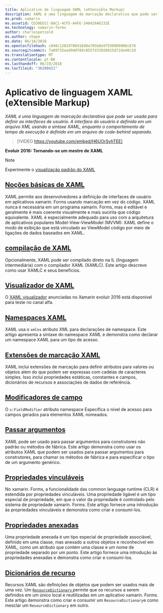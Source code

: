 ```yaml
---
title: Aplicativo de linguagem XAML (eXtensible Markup)
description: XAML é uma linguagem de marcação declarativa que pode ser usada para definir as interfaces de usuário. A interface do usuário é definida em um arquivo XML usando a sintaxe XAML, enquanto o comportamento de tempo de execução é definido em um arquivo de code-behind separado.
ms.prod: xamarin
ms.assetid: CD30EECC-8AC1-4CF5-A4FE-348420A6231E
ms.technology: xamarin-forms
author: charlespetzold
ms.author: chape
ms.date: 06/18/2018
ms.openlocfilehash: c040c12829708418d0a705b8e9f930989900c678
ms.sourcegitcommit: 7a89735aed9ddf89c855fd33928915d72da40c2d
ms.translationtype: MT
ms.contentlocale: pt-BR
ms.lasthandoff: 06/19/2018
ms.locfileid: "36209421"
---
```

# <a name="extensible-application-markup-language-xaml"></a>Aplicativo de linguagem XAML (eXtensible Markup)

_XAML é uma linguagem de marcação declarativa que pode ser usada para definir as interfaces de usuário. A interface do usuário é definida em um arquivo XML usando a sintaxe XAML, enquanto o comportamento de tempo de execução é definido em um arquivo de code-behind separado._

> [!VIDEO https://youtube.com/embed/H6UOrSyhTEE]

**Evoluir 2016: Tornando-se um mestre de XAML**

> [!NOTE]
> Experimente o [visualização padrão do XAML](standard/index.md)

<a name="xaml" />

## <a name="xaml-basicsxaml-basicsindexmd"></a>[Noções básicas de XAML](xaml-basics/index.md)

XAML permite aos desenvolvedores a definição de interfaces de usuário em aplicativos xamarin. Forms usando marcação em vez do código. XAML nunca é necessária em um programa xamarin. Forms, mas é editável e geralmente é mais coerente visualmente e mais sucinta que código equivalente. XAML é especialmente adequado para uso com a arquitetura de aplicativos populares Model-View-ViewModel (MVVM): XAML define o modo de exibição que está vinculado ao ViewModel código por meio de ligações de dados baseados em XAML.

## <a name="xaml-compilationxamlcmd"></a>[compilação de XAML](xamlc.md)

Opcionalmente, XAML pode ser compilado direto na IL (linguagem intermediária) com o compilador XAML (XAMLC). Este artigo descreve como usar XAMLC e seus benefícios.

## <a name="xaml-previewerxaml-previewermd"></a>[Visualizador de XAML](xaml-previewer.md)

O [XAML visualizador](~/xamarin-forms/xaml/xaml-previewer.md) anunciadas no Xamarin evoluir 2016 está disponível para teste no canal alfa.

## <a name="xaml-namespacesnamespacesmd"></a>[Namespaces XAML](namespaces.md)

XAML usa o `xmlns` atributo XML para declarações de namespace. Este artigo apresenta a sintaxe do namespace XAML e demonstra como declarar um namespace XAML para um tipo de acesso.

## <a name="xaml-markup-extensionsmarkup-extensionsindexmd"></a>[Extensões de marcação XAML](markup-extensions/index.md)

XAML inclui extensões de marcação para definir atributos para valores ou objetos além do que podem ser expressas com cadeias de caracteres simples. Isso inclui propriedades estáticas, constantes e campos, dicionários de recursos e associações de dados de referência.

## <a name="field-modifiersfield-modifiersmd"></a>[Modificadores de campo](field-modifiers.md)

O `x:FieldModifier` atributo namespace Especifica o nível de acesso para campos gerados para elementos XAML nomeados.

## <a name="passing-argumentspassing-argumentsmd"></a>[Passar argumentos](passing-arguments.md)

XAML pode ser usado para passar argumentos para construtores não padrão ou métodos de fábrica. Este artigo demonstra como usar os atributos XAML que podem ser usados para passar argumentos para construtores, para chamar os métodos de fábrica e para especificar o tipo de um argumento genérico.

## <a name="bindable-propertiesbindable-propertiesmd"></a>[Propriedades vinculáveis](bindable-properties.md)

No xamarin. Forms, a funcionalidade das common language runtime (CLR) é estendida por propriedades vinculáveis. Uma propriedade ligável é um tipo especial de propriedade, em que o valor da propriedade é controlado pelo sistema de propriedade xamarin. Forms. Este artigo fornece uma introdução às propriedades vinculáveis e demonstra como criar e consumi-los.

## <a name="attached-propertiesattached-propertiesmd"></a>[Propriedades anexadas](attached-properties.md)

Uma propriedade anexada é um tipo especial de propriedade associável, definido em uma classe, mas anexado a outros objetos e reconhecível em XAML, como um atributo que contém uma classe e um nome de propriedade separado por um ponto. Este artigo fornece uma introdução às propriedades anexadas e demonstra como criar e consumi-los.

## <a name="resource-dictionariesresource-dictionariesmd"></a>[Dicionários de recurso](resource-dictionaries.md)

Recursos XAML são definições de objetos que podem ser usados mais de uma vez. Um [ `ResourceDictionary` ](https://developer.xamarin.com/api/type/Xamarin.Forms.ResourceDictionary/) permite que os recursos a serem definidos em um único local e reutilizadas em um aplicativo xamarin. Forms. Este artigo demonstra como criar e consumir um `ResourceDictionary`e como mesclar um `ResourceDictionary` em outro.
